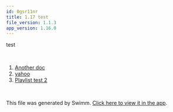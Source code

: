 ```yaml
---
id: 0gsr11nr
title: 1.17 test
file_version: 1.1.3
app_version: 1.16.0
---
```


<!-- Intro - Do not remove this comment -->
test

<br/>

<!-- Steps - Do not remove this comment -->
1. [Another doc](another-doc.jmt3qyqt.sw.md)
2. [yahoo](https://www.google.com/)
3. [Playlist test 2](playlist-test-2.cx3bk.pl.sw.md)


<br/>

This file was generated by Swimm. [Click here to view it in the app](https://swimm-web-app.web.app/repos/Z2l0aHViJTNBJTNBY3NoYXJwLXNoYXVsLXRlc3QlM0ElM0Fzd2ltbWlv/playlists/0gsr11nr).
